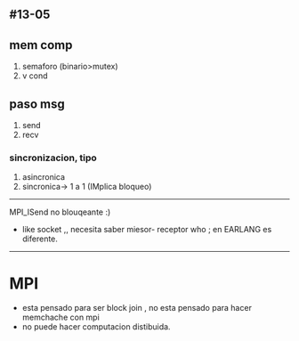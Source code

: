 #13-05
---

## mem comp
1. semaforo (binario>mutex)
2. v cond

## paso msg
1. send
2. recv

### sincronizacion, tipo
1. asincronica
2. sincronica-> 1 a 1 (IMplica bloqueo)




---
MPI_ISend  no blouqeante :)


- like socket ,, necesita saber miesor- receptor who ; en EARLANG es diferente.

---

# MPI
- esta pensado para ser block join  , no esta pensado para hacer memchache con mpi
- no puede hacer computacion distibuida.